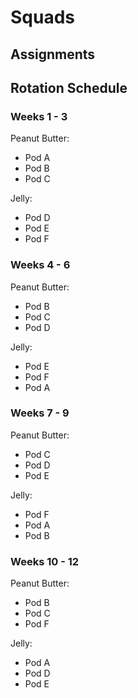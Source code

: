 # Squads

## Assignments




## Rotation Schedule

### Weeks 1 - 3

Peanut Butter:
* Pod A
* Pod B
* Pod C

Jelly:
* Pod D
* Pod E
* Pod F

### Weeks 4 - 6

Peanut Butter:
* Pod B
* Pod C
* Pod D

Jelly:
* Pod E
* Pod F
* Pod A

### Weeks 7 - 9

Peanut Butter:
* Pod C
* Pod D
* Pod E

Jelly:
* Pod F
* Pod A
* Pod B

### Weeks 10 - 12

Peanut Butter:
* Pod B
* Pod C
* Pod F

Jelly:
* Pod A
* Pod D
* Pod E

